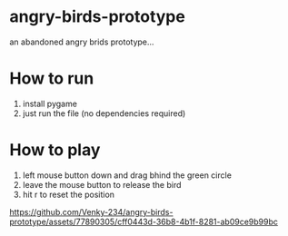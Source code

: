 # angry-birds-prototype
an abandoned angry brids prototype... 

# How to run
1) install pygame 
2) just run the file (no dependencies required)

# How to play 
1) left mouse button down and drag bhind the green circle
2) leave the mouse button to release the bird
3) hit r to reset the position 

https://github.com/Venky-234/angry-birds-prototype/assets/77890305/cff0443d-36b8-4b1f-8281-ab09ce9b99bc

